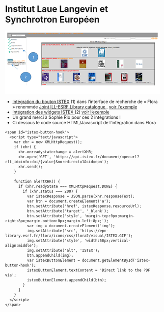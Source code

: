 # Institut Laue Langevin et Synchrotron Européen

![](../../.gitbook/assets/rio1.PNG)

* [Intégration du bouton ISTEX](../bouton/) \(1\) dans l’interface de recherche de « Flora » renommée [Joint ILL-ESRF Library catalogue ](https://epn-library.esrf.fr/flora/). [voir l'exemple](https://epn-library.esrf.fr/flora/jsp/portal/index.jsp?record=doc:PUB_ESRF:32023&action=opac_direct_view&success=/jsp/portal/index.jsp&profile=anonymous)
* [Intégration des widgets ISTEX ](../widgets.md)\(2\) [voir l’exemple](http://www.epn-campus.eu/index.php?id=834) 
* Un grand merci à Sophie Rio pour ces 2 intégrations ! 
* Ci dessous le code source HTML/Javascript de l’intégration dans Flora 

```markup
<span id="istex-button-hook">
  <script type="text/javascript">
    var xhr = new XMLHttpRequest();
    if (xhr) {
      xhr.onreadystatechange = alertXHR;
      xhr.open('GET', 'https://api.istex.fr/document/openurl?rft_id=info:doi/{value}&noredirect=1&sid=epn');
      xhr.send();
    }

    function alertXHR() {
      if (xhr.readyState === XMLHttpRequest.DONE) {
        if (xhr.status === 200) {
          var istexResponse = JSON.parse(xhr.responseText);
          var btn = document.createElement('a');
          btn.setAttribute('href', istexResponse.resourceUrl);
          btn.setAttribute('target', '_blank');
          btn.setAttribute('style', 'margin-top:0px;margin-right:8px;margin-bottom:0px;margin-left:8px;');
          var img = document.createElement('img');
          img.setAttribute('src', 'https://epn-library.esrf.fr/flora/icons/css/flora2/visual/ISTEX.GIF');
          img.setAttribute('style', 'width:50px;vertical-align:middle');
          img.setAttribute('alt', 'ISTEX');
          btn.appendChild(img);
          var istexButtonElement = document.getElementById('istex-button-hook');
          istexButtonElement.textContent = 'Direct link to the PDF via';
          istexButtonElement.appendChild(btn);
        } 
      }
    }
  </script>
</span>

```

